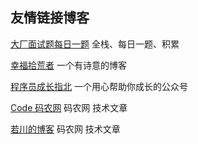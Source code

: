 ## 友情链接博客





[大厂面试题每日一题](https://q.shanyue.tech/) 全栈、每日一题、积累


[幸福拾荒者](https://xflihaibo.github.io/docs/#/) 一个有诗意的博客

[ 程序员成长指北](http://www.inode.club/) 一个用心帮助你成长的公众号


[ Code 码农网](https://www.codercto.com/) 码农网 技术文章

[ 若川的博客](https://lxchuan12.gitee.io/) 码农网 技术文章
